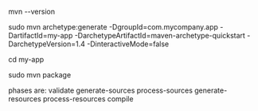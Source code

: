 mvn --version

sudo mvn archetype:generate -DgroupId=com.mycompany.app -DartifactId=my-app -DarchetypeArtifactId=maven-archetype-quickstart -DarchetypeVersion=1.4 -DinteractiveMode=false

cd my-app

sudo mvn package

phases are:
	    validate
		generate-sources
		process-sources
		generate-resources
		process-resources
		compile